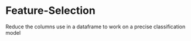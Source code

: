 # Feature-Selection
Reduce the columns use in a dataframe to work on a precise classification model
